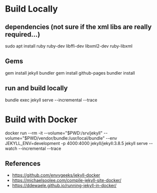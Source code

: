 
# Build Locally
## dependencies (not sure if the xml libs are really required...)
sudo apt install ruby ruby-dev libffi-dev libxml2-dev ruby-libxml 

## Gems
gem install jekyll bundler
gem install github-pages
bundler install

## run and build locally
bundle exec jekyll serve --incremental --trace

# Build with Docker

docker run --rm -it --volume="$PWD:/srv/jekyll" --volume="$PWD/vendor/bundle:/usr/local/bundle" --env JEKYLL_ENV=development -p 4000:4000 jekyll/jekyll:3.8.5 jekyll serve --watch --incremental --trace

## References
 
 * https://github.com/envygeeks/jekyll-docker
 * https://michaelsoolee.com/compile-jekyll-site-docker/
 * https://ddewaele.github.io/running-jekyll-in-docker/

